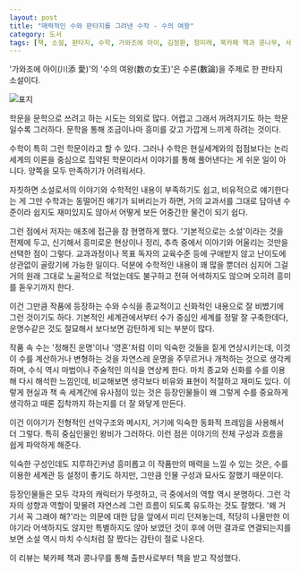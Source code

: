 ```yaml
---
layout: post
title: "매력적인 수와 판타지를 그려낸 수작 - 수의 여왕"
category: 도서
tags: [책, 소설, 판타지, 수학, 가와조에 아이, 김정환, 청미래, 북카페 책과 콩나무, 서평]
---
```


'가와조에 아이(川添 愛)'의
'수의 여왕(数の女王)'은
수론(數論)을 주제로 한 판타지 소설이다.

![표지](https://images2.imgbox.com/c1/51/AJ7gaojq_o.jpg)

학문을 문학으로 쓰려고 하는 시도는 의외로 많다.
어렵고 그래서 꺼려지기도 하는 학문일수록 그러하다.
문학을 통해 조금이나마 흥미를 갖고 가깝게 느끼게 하려는 것이다.

수학이 특히 그런 학문이라고 할 수 있다.
그러나 수학은 현실세계와의 접점보다는
논리세계의 이론을 중심으로 집약된 학문이라서
이야기를 통해 풀어낸다는 게 쉬운 일이 아니다.
양쪽을 모두 만족하기가 어려워서다.

자칫하면 소설로서의 이야기와 수학적인 내용이 부족하기도 쉽고,
비유적으로 얘기한다는 게 그만 수학과는 동떨어진 얘기가 되버리는가 하면,
거의 교과서를 그대로 담아낸 수준이라 쉽지도 재미있지도 않아서
어떻게 보든 어중간한 물건이 되기 쉽다.

그런 점에서 저자는 애초에 접근을 참 현명하게 했다.
'기본적으로는 소설'이라는 것을 전제에 두고,
신기해서 흥미로운 현상이나 정리, 추측 중에서 이야기와 어울리는 것만을 선택한 점이 그렇다.
교과과정이나 목표 독자의 교육수준 등에 구애받지 않고 난이도에 상관없이 골랐기에 가능한 일이다.
덕분에 수학적인 내용이 꽤 많을 뿐더러
심지어 그걸 거의 원래 그대로 노골적으로 적었는데도 불구하고
전혀 어색하지도 않으며 오히려 흥미를 돋우기까지 한다.

이건 그만큼 작품에 등장하는 수와 수식을
종교적이고 신화적인 내용으로 잘 비볐기에 그런 것이기도 하다.
기본적인 세계관에서부터 수가 중심인 세계를 정말 잘 구축한데다,
운명수같은 것도 절묘해서 보다보면 감탄하게 되는 부분이 많다.

작품 속 수는 '정해진 운명'이나 '영혼'처럼 이미 익숙한 것들을 짙게 연상시키는데,
이것이 수를 계산하거나 변형하는 것을 자연스레 운명을 주무르거나 개척하는 것으로 생각케 하며,
수식 역시 마법이나 주술적인 의식을 연상케 한다.
마치 종교와 신화를 수를 이용해 다시 해석한 느낌인데,
비교해보면 생각보다 비유와 표현이 적절하고 재미도 있다.
이렇게 현실과 책 속 세계간에 유사점이 있는 것은
등장인물들이 왜 그렇게 수를 중요하게 생각하고 때론 집착까지 하는지를 더 잘 와닿게 만든다.

이건 이야기가 전형적인 선악구조와 메시지, 거기에 익숙한 동화적 프레임을 사용해서 더 그렇다.
특히 중심인물인 왕비가 그러하다.
이런 점은 이야기의 전체 구성과 흐름을 쉽게 파악하게 해준다.

익숙한 구성인데도 지루하긴커녕 흥미롭고 이 작품만의 매력을 느낄 수 있는 것은,
수를 이용한 세계관 등 설정이 좋기도 하지만,
그만큼 인물 구성과 묘사도 잘했기 때문이다.

등장인물들은 모두 각자의 캐릭터가 뚜렷하고, 극 중에서의 역할 역시 분명하다.
그런 각자의 성향과 역할이 맞물려 자연스레 그런 흐름이 되도록 유도하는 것도 잘했다.
'왜 거기서 꼭 그래야 해?'라는 의문에 대한 답을 앞에서 미리 던져놓는데,
적당히 나올만한 이야기라 어색하지도 않지만 특별하지도 않아 보였던 것이
후에 어떤 결과로 연결되는지를 보면
소설 역시 마치 수식처럼 잘 짰다는 감탄이 절로 나온다.



<div class="im im-info">
이 리뷰는 북카페 책과 콩나무를 통해 출판사로부터 책을 받고 작성했다.
</div>
